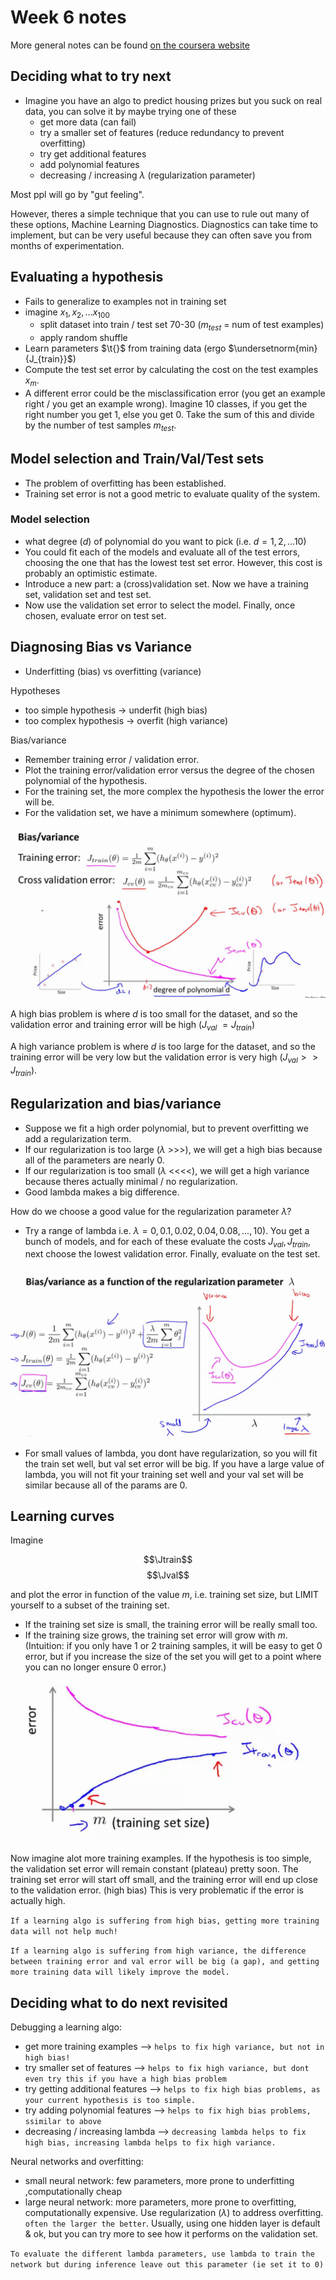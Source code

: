 # Week 6 notes

More general notes can be found [on the coursera website](https://www.coursera.org/learn/machine-learning/resources/LIZza)

## Deciding what to try next

* Imagine you have an algo to predict housing prizes but you suck on real data, you can solve it by maybe trying one of these
    * get more data (can fail)
    * try a smaller set of features (reduce redundancy to prevent overfitting)
    * try get additional features
    * add polynomial features
    * decreasing / increasing $\lambda$ (regularization parameter)

Most ppl will go by "gut feeling".

However, theres a simple technique that you can use to rule out many of these options, Machine Learning Diagnostics. Diagnostics can take time to implement, but can be very useful because they can often save you from months of experimentation.

## Evaluating a hypothesis

* Fails to generalize to examples not in training set
* imagine $x_1, x_2 , ... x_{100}$
    * split dataset into train / test set 70-30 ($m_{test}$ = num of test examples)
    * apply random shuffle
* Learn parameters $\t{}$ from training data (ergo $\undersetnorm{min}{J_{train}}$)
* Compute the test set error by calculating the cost on the test examples $x_m$. 
* A different error could be the misclassification error (you get an example right / you get an example wrong). Imagine 10 classes, if you get the right number you get 1, else you get 0. Take the sum of this and divide by the number of test samples $m_{test}$.

## Model selection and Train/Val/Test sets

* The problem of overfitting has been established.
* Training set error is not a good metric to evaluate quality of the system.

### Model selection

* what degree ($d$) of polynomial do you want to pick (i.e. $d=1,2,...10$)
* You could fit each of the models and evaluate all of the test errors, choosing the one that has the lowest test set error. However, this cost is probably an optimistic estimate.
* Introduce a new part: a (cross)validation set. Now we have a training set, validation set and test set.
* Now use the validation set error to select the model. Finally, once chosen, evaluate error on test set.

## Diagnosing Bias vs Variance

* Underfitting (bias) vs overfitting (variance)

Hypotheses

* too simple hypothesis -> underfit (high bias)
* too complex hypothesis -> overfit (high variance)

Bias/variance

* Remember training error / validation error.
* Plot the training error/validation error versus the degree of the chosen polynomial of the hypothesis.
* For the training set, the more complex the hypothesis the lower the error will be.
* For the validation set, we have a minimum somewhere (optimum).
 
![bias_variance_polynomial.png](bias_variance_polynomial.png)

A high bias problem is where $d$ is too small for the dataset, and so the validation error and training error will be high ($J_{val} ~= J_{train}$)

A high variance problem is where $d$ is too large for the dataset, and so the training error will be very low but the validation error is very high ($J_{val} >> J_{train}$).

## Regularization and bias/variance

* Suppose we fit a high order polynomial, but to prevent overfitting we add a regularization term.
* If our regularization is too large ($\lambda$ >>>), we will get a high bias because all of the parameters are nearly 0.
* If our regularization is too small ($\lambda$ <<<<), we will get a high variance because theres actually minimal / no regularization.
* Good lambda makes a big difference.

How do we choose a good value for the regularization parameter $\lambda$? 

* Try a range of lambda i.e. $\lambda = 0, 0.1, 0.02, 0.04, 0.08, ..., 10$). You get a bunch of models, and for each of these evaluate the costs $J_{val}, J_{train}$, next choose the lowest validation error. Finally, evaluate on the test set.

![bias_variance_lambda.png](bias_variance_lambda.png)

* For small values of lambda, you dont have regularization, so you will fit the train set well, but val set error will be big. If you have a large value of lambda, you will not fit your training set well and your val set will be similar because all of the params are 0.

## Learning curves

Imagine 

$$\Jtrain$$ 
$$\Jval$$

and plot the error in function of the value $m$, i.e. training set size, but LIMIT yourself to a subset of the training set.

* If the training set size is small, the training error will be really small too.
* If the training size grows, the training set error will grow with $m$. (Intuition: if you only have 1 or 2 training samples, it will be easy to get 0 error, but if you increase the size of the set you will get to a point where you can no longer ensure 0 error.)

![learning_curves_intuition.png](learning_curves_intuition.png)

Now imagine alot more training examples. If the hypothesis is too simple, the validation set error will remain constant (plateau) pretty soon. The training set error will start off small, and the training error will end up close to the validation error. (high bias) This is very problematic if the error is actually high.

`If a learning algo is suffering from high bias, getting more training data will not help much!`

`If a learning algo is suffering from high variance, the difference between training error and val error will be big (a gap), and getting more training data will likely improve the model.`

## Deciding what to do next revisited

Debugging a learning algo:

* get more training examples --> `helps to fix high variance, but not in high bias!`
* try smaller set of features --> `helps to fix high variance, but dont even try this if you have a high bias problem`
* try getting additional features --> `helps to fix high bias problems, as your current hypothesis is too simple.`
* try adding polynomial features --> `helps to fix high bias problems, ssimilar to above`
* decreasing / increasing lambda --> `decreasing lambda helps to fix high bias, increasing lambda helps to fix high variance.`

Neural networks and overfitting:

* small neural network: few parameters, more prone to underfitting ,computationally cheap
* large neural network: more parameters, more prone to overfitting, computationally expensive. Use regularization ($\lambda$) to address overfitting. `often the larger the better`. Usually, using one hidden layer is default & ok, but you can try more to see how it performs on the validation set.

`To evaluate the different lambda parameters, use lambda to train the network but during inference leave out this parameter (ie set it to 0)`